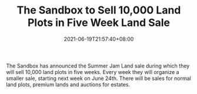 ﻿---
title: "The Sandbox to Sell 10,000 Land Plots in Five Week Land Sale"
date: 2021-06-19T21:57:40+08:00
lastmod: 2021-06-19T16:45:40+08:00
draft: false
authors: ["Stanley"]
description: "The Sandbox has announced the Summer Jam Land sale during which they will sell 10,000 land plots in five weeks. Every week they will organize a smaller sale, starting next week on June 24th. There will be sales for normal land plots, premium lands and auctions for estates."
featuredImage: "the-sandbox-to-sell-10000-land-plots-in-five-week-land-sale.png"
tags: ["Virtual World","Play to Earn"]
categories: ["news"]
news: ["Virtual World"]
weight: 
lightgallery: true
pinned: false
recommend: false
recommend1: false
---

The Sandbox has announced the Summer Jam Land sale during which they will sell 10,000 land plots in five weeks. Every week they will organize a smaller sale, starting next week on June 24th. There will be sales for normal land plots, premium lands and auctions for estates.

<!--more-->

